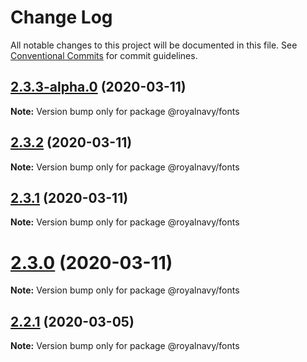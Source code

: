 # Change Log

All notable changes to this project will be documented in this file.
See [Conventional Commits](https://conventionalcommits.org) for commit guidelines.

## [2.3.3-alpha.0](https://thyhjwb6.github.com/thyhjwb6/standards-toolkit/compare/2.3.2...2.3.3-alpha.0) (2020-03-11)

**Note:** Version bump only for package @royalnavy/fonts





## [2.3.2](https://thyhjwb6.github.com/thyhjwb6/standards-toolkit/compare/2.3.1...2.3.2) (2020-03-11)

**Note:** Version bump only for package @royalnavy/fonts





## [2.3.1](https://thyhjwb6.github.com/thyhjwb6/standards-toolkit/compare/2.3.0...2.3.1) (2020-03-11)

**Note:** Version bump only for package @royalnavy/fonts





# [2.3.0](https://thyhjwb6.github.com/thyhjwb6/standards-toolkit/compare/2.2.1...2.3.0) (2020-03-11)

**Note:** Version bump only for package @royalnavy/fonts





## [2.2.1](https://thyhjwb6.github.com/Royal-Navy/standards-toolkit/compare/2.2.0...2.2.1) (2020-03-05)

**Note:** Version bump only for package @royalnavy/fonts
